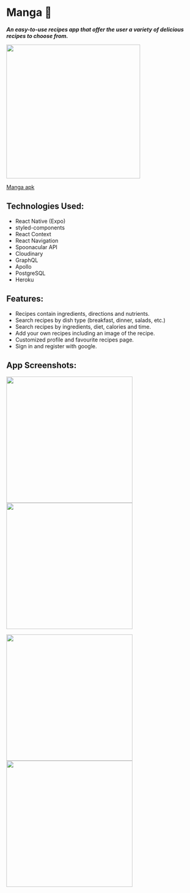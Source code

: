 # Manga 🥭
_**An easy-to-use recipes app that offer the user a variety of delicious recipes to choose from.**_

<img src="https://res.cloudinary.com/dn8thrc9l/image/upload/r_30/v1663027262/icon_o2ctfu.png" width='350px' height='350px'>

[Manga apk](https://expo.dev/artifacts/eas/tXN92PSgadx27omSjHiQ3n.apk)

## Technologies Used:
- React Native (Expo)
- styled-components
- React Context
- React Navigation
- Spoonacular API
- Cloudinary
- GraphQL
- Apollo
- PostgreSQL
- Heroku

## Features:
- Recipes contain ingredients, directions and nutrients.
- Search recipes by dish type (breakfast, dinner, salads, etc.) 
- Search recipes by ingredients, diet, calories and time.
- Add your own recipes including an image of the recipe.
- Customized profile and favourite recipes page.
- Sign in and register with google.

## App Screenshots:
<img src="https://res.cloudinary.com/dn8thrc9l/image/upload/v1663027620/1_fhzanl.jpg" 
width='330px'>
<img src="https://res.cloudinary.com/dn8thrc9l/image/upload/v1663028227/2_nk00ws.jpg" 
width='330px'>

<img src="https://res.cloudinary.com/dn8thrc9l/image/upload/v1663028298/9_tg2hbr.jpg" 
width='330px'>
<img src="https://res.cloudinary.com/dn8thrc9l/image/upload/v1663028302/10_srkmmf.jpg" width='330px'>
